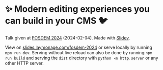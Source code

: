 # ✨ Modern editing experiences you can build in your CMS 🐦

Talk given at [FOSDEM 2024][fosdem2024] (2024-02-04).
Made with [Slidev][slidev].

View on [slides.laymonage.com/fosdem-2024][slides-fosdem-2024] or serve
locally by running `npm run dev`. Serving without live reload can also be done
by running `npm run build` and serving the `dist` directory with
`python -m http.server` or any other HTTP server.

[fosdem2024]: https://fosdem.org/2024/schedule/event/fosdem-2024-2749-modern-editing-experiences-you-can-build-in-your-cms/
[slidev]: https://sli.dev
[slides-fosdem-2024]: https://slides.laymonage.com/fosdem-2024
